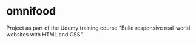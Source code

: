 # omnifood
Project as part of the Udemy training course "Build responsive real-world websites with HTML and CSS".
